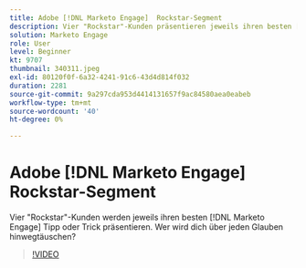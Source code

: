 ```yaml
---
title: Adobe [!DNL Marketo Engage]  Rockstar-Segment
description: Vier "Rockstar"-Kunden präsentieren jeweils ihren besten [!DNL Marketo Engage] Tipp oder Trick. Wer wird dich über jeden Glauben hinwegtäuschen?
solution: Marketo Engage
role: User
level: Beginner
kt: 9707
thumbnail: 340311.jpeg
exl-id: 80120f0f-6a32-4241-91c6-43d4d814f032
duration: 2281
source-git-commit: 9a297cda953d4414131657f9ac84580aea0eabeb
workflow-type: tm+mt
source-wordcount: '40'
ht-degree: 0%

---
```


# Adobe [!DNL Marketo Engage] Rockstar-Segment

Vier &quot;Rockstar&quot;-Kunden werden jeweils ihren besten [!DNL Marketo Engage] Tipp oder Trick präsentieren. Wer wird dich über jeden Glauben hinwegtäuschen?

>[!VIDEO](https://video.tv.adobe.com/v/340311/?quality=12&learn=on)
